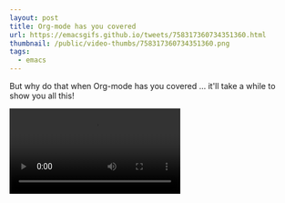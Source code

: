 ```yaml
---
layout: post
title: Org-mode has you covered
url: https://emacsgifs.github.io/tweets/758317360734351360.html
thumbnail: /public/video-thumbs/758317360734351360.png
tags:
  - emacs
---
```


But why do that when Org-mode has you covered ... it'll take a while to show you all this!

<video controls autoplay>
  <source src="/public/videos/758317360734351360.mp4" type="video/mp4">
    Sorry your browser does not support the video tag, maybe time to upgrade?
</video>
